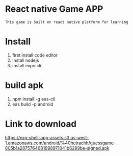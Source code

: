 # React native Game APP

    This game is built on react native platform for learning

# Install

1. first install code editor
2. install nodejs
3. install expo cli

# build apk

1. npm install -g eas-cli
2. eas build -p android

# Link to download

https://exp-shell-app-assets.s3.us-west-1.amazonaws.com/android/%40hetrachh/guessgame-805b1a2875764681998971041b6299be-signed.apk
